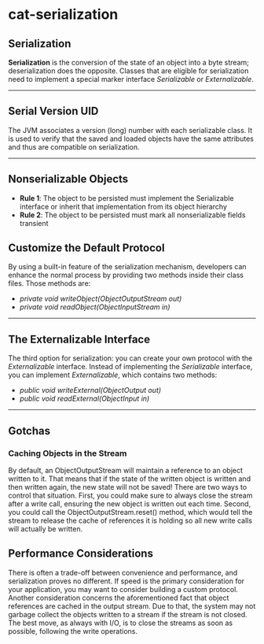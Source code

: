 # cat-serialization

## Serialization
**Serialization** is the conversion of the state of an object into a byte stream; deserialization does the opposite. 
Classes that are eligible for serialization need to implement a special marker interface _Serializable_ or _Externalizable_.        
___
## Serial Version UID
The JVM associates a version (long) number with each serializable class. It is used to verify that the saved and loaded objects have the same attributes and thus are compatible on serialization.      
___

## Nonserializable Objects
* **Rule 1**: The object to be persisted must implement the Serializable interface or inherit that implementation from its object hierarchy
* **Rule 2**: The object to be persisted must mark all nonserializable fields transient

## Customize the Default Protocol
By using a built-in feature of the serialization mechanism, developers can enhance the normal process by providing two methods inside their class files. Those methods are:     
* _private void writeObject(ObjectOutputStream out)_
* _private void readObject(ObjectInputStream in)_
___
##  The Externalizable Interface
The third option for serialization: you can create your own protocol with the _Externalizable_ interface. Instead of implementing the _Serializable_ interface, you can implement _Externalizable_, which contains two methods:     
* _public void writeExternal(ObjectOutput out)_
* _public void readExternal(ObjectInput in)_
___
## Gotchas
### Caching Objects in the Stream
By default, an ObjectOutputStream will maintain a reference to an object written to it. That means that if the state of the written object is written and then written again, the new state will not be saved!
There are two ways to control that situation. First, you could make sure to always close the stream after a write call, ensuring the new object is written out each time. Second, you could call the ObjectOutputStream.reset() method, which would tell the stream to release the cache of references it is holding so all new write calls will actually be written.

## Performance Considerations
There is often a trade-off between convenience and performance, and serialization proves no different. If speed is the primary consideration for your application, you may want to consider building a custom protocol.     Another consideration concerns the aforementioned fact that object references are cached in the output stream. Due to that, the system may not garbage collect the objects written to a stream if the stream is not closed. The best move, as always with I/O, is to close the streams as soon as possible, following the write operations.


